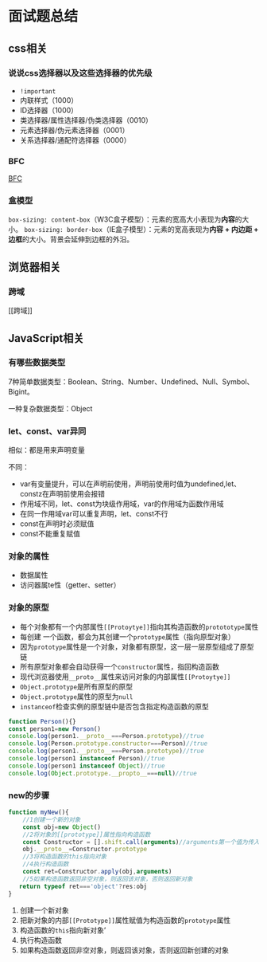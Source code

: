 # 面试题总结

## css相关

### 说说css选择器以及这些选择器的优先级

- `!important`
- 内联样式（1000）
- ID选择器（1000）
- 类选择器/属性选择器/伪类选择器（0010）
- 元素选择器/伪元素选择器（0001）
- 关系选择器/通配符选择器（0000）

### BFC

[BFC](BFC.md)

### 盒模型

`box-sizing: content-box`（W3C盒子模型）：元素的宽高大小表现为**内容**的大小。
`box-sizing: border-box`（IE盒子模型）：元素的宽高表现为**内容 + 内边距 + 边框**的大小。背景会延伸到边框的外沿。

## 浏览器相关

### 跨域

[[跨域]]

## JavaScript相关

### 有哪些数据类型

7种简单数据类型：Boolean、String、Number、Undefined、Null、Symbol、Bigint。

一种复杂数据类型：Object

### let、const、var异同

相似：都是用来声明变量

不同：

- var有变量提升，可以在声明前使用，声明前使用时值为undefined,let、constz在声明前使用会报错
- 作用域不同，let、const为块级作用域，var的作用域为函数作用域
- 在同一作用域var可以重复声明，let、const不行
- const在声明时必须赋值
- const不能重复赋值

### 对象的属性

- 数据属性
- 访问器属te性（getter、setter）

### 对象的原型

- 每个对象都有一个内部属性`[[Protoytye]]`指向其构造函数的`protototype`属性
- 每创建 一个函数，都会为其创建一个`prototype`属性（指向原型对象）
- 因为`prototype`属性是一个对象，对象都有原型，这一层一层原型组成了原型链
- 所有原型对象都会自动获得一个`constructor`属性，指回构造函数
- 现代浏览器使用`__proto__`属性来访问对象的内部属性`[[Protoytye]]`
- `Object.prototype`是所有原型的原型
- `Object.prototype`属性的原型为`null`
- `instanceof`检查实例的原型链中是否包含指定构造函数的原型

```js
function Person(){}
const person1=new Person()
console.log(person1.__proto__===Person.prototype)//true
console.log(Person.prototype.constructor===Person)//true
console.log(person1.__proto__===Person.prototype)//true
console.log(person1 instanceof Person)//true
console.log(person1 instanceof Object)//true
console.log(Object.prototype.__propto__===null)//true

```

### new的步骤

```js
function myNew(){
    //1创建一个新的对象
    const obj=new Object()
    //2将对象的[[prototype]]属性指向构造函数
    const Constructor = [].shift.call(arguments)//arguments第一个值为传入的构造函数
    obj.__proto__=Constructor.prototype
    //3将构造函数的this指向对象
    //4执行构造函数
    const ret=Constructor.apply(obj,arguments)
    //5如果构造函数返回非空对象，则返回该对象，否则返回新对象
   return typeof ret==='object'?res:obj
}
```

1. 创建一个新对象
2. 把新对象的内部`[[Prototype]]`属性赋值为构造函数的`prototype`属性
3. 构造函数的`this`指向新对象’
4. 执行构造函数
5. 如果构造函数返回非空对象，则返回该对象，否则返回新创建的对象
